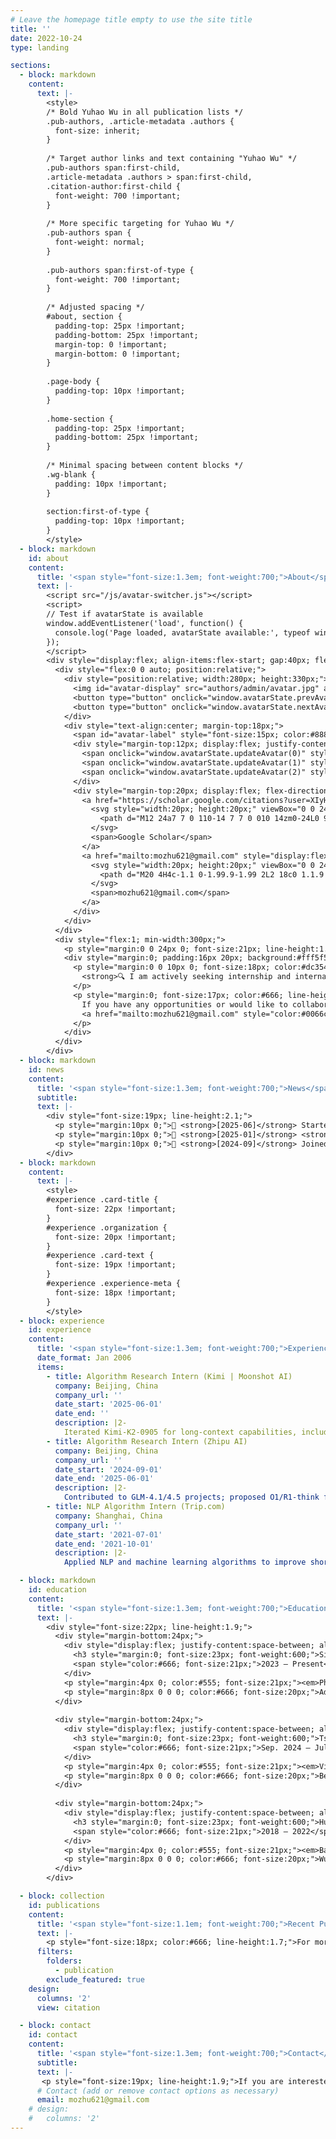 ```yaml
---
# Leave the homepage title empty to use the site title
title: ''
date: 2022-10-24
type: landing

sections:
  - block: markdown
    content:
      text: |-
        <style>
        /* Bold Yuhao Wu in all publication lists */
        .pub-authors, .article-metadata .authors {
          font-size: inherit;
        }
        
        /* Target author links and text containing "Yuhao Wu" */
        .pub-authors span:first-child,
        .article-metadata .authors > span:first-child,
        .citation-author:first-child {
          font-weight: 700 !important;
        }
        
        /* More specific targeting for Yuhao Wu */
        .pub-authors span {
          font-weight: normal;
        }
        
        .pub-authors span:first-of-type {
          font-weight: 700 !important;
        }
        
        /* Adjusted spacing */
        #about, section {
          padding-top: 25px !important;
          padding-bottom: 25px !important;
          margin-top: 0 !important;
          margin-bottom: 0 !important;
        }
        
        .page-body {
          padding-top: 10px !important;
        }
        
        .home-section {
          padding-top: 25px !important;
          padding-bottom: 25px !important;
        }
        
        /* Minimal spacing between content blocks */
        .wg-blank {
          padding: 10px !important;
        }
        
        section:first-of-type {
          padding-top: 10px !important;
        }
        </style>
  - block: markdown
    id: about
    content:
      title: '<span style="font-size:1.3em; font-weight:700;">About</span>'
      text: |-
        <script src="/js/avatar-switcher.js"></script>
        <script>
        // Test if avatarState is available
        window.addEventListener('load', function() {
          console.log('Page loaded, avatarState available:', typeof window.avatarState);
        });
        </script>
        <div style="display:flex; align-items:flex-start; gap:40px; flex-wrap:wrap;">
          <div style="flex:0 0 auto; position:relative;">
            <div style="position:relative; width:280px; height:330px;">
              <img id="avatar-display" src="authors/admin/avatar.jpg" alt="Profile photo" style="width:100%; height:100%; border-radius:12px; box-shadow:0 8px 24px rgba(0,0,0,0.15); object-fit:cover; transition:opacity 0.3s ease;">
              <button type="button" onclick="window.avatarState.prevAvatar()" onmouseover="this.style.background='#0066cc';this.style.color='white';this.style.transform='translateY(-50%) scale(1.1)';" onmouseout="this.style.background='rgba(255,255,255,0.95)';this.style.color='#333';this.style.transform='translateY(-50%) scale(1)';" style="position:absolute; left:-20px; top:50%; transform:translateY(-50%); background:rgba(255,255,255,0.95); border:2px solid #e0e0e0; border-radius:8px; width:42px; height:52px; cursor:pointer; font-size:26px; display:flex; align-items:center; justify-content:center; box-shadow:0 4px 12px rgba(0,0,0,0.2); transition:all 0.3s ease; font-weight:bold; color:#333; z-index:10;">‹</button>
              <button type="button" onclick="window.avatarState.nextAvatar()" onmouseover="this.style.background='#0066cc';this.style.color='white';this.style.transform='translateY(-50%) scale(1.1)';" onmouseout="this.style.background='rgba(255,255,255,0.95)';this.style.color='#333';this.style.transform='translateY(-50%) scale(1)';" style="position:absolute; right:-20px; top:50%; transform:translateY(-50%); background:rgba(255,255,255,0.95); border:2px solid #e0e0e0; border-radius:8px; width:42px; height:52px; cursor:pointer; font-size:26px; display:flex; align-items:center; justify-content:center; box-shadow:0 4px 12px rgba(0,0,0,0.2); transition:all 0.3s ease; font-weight:bold; color:#333; z-index:10;">›</button>
            </div>
            <div style="text-align:center; margin-top:18px;">
              <span id="avatar-label" style="font-size:15px; color:#888;">Professional</span>
              <div style="margin-top:12px; display:flex; justify-content:center; gap:10px;">
                <span onclick="window.avatarState.updateAvatar(0)" style="display:inline-block; width:36px; height:7px; border-radius:3px; background:#0066cc; cursor:pointer; transition:all 0.3s ease;" id="dot-0"></span>
                <span onclick="window.avatarState.updateAvatar(1)" style="display:inline-block; width:36px; height:7px; border-radius:3px; background:#ccc; cursor:pointer; transition:all 0.3s ease;" id="dot-1"></span>
                <span onclick="window.avatarState.updateAvatar(2)" style="display:inline-block; width:36px; height:7px; border-radius:3px; background:#ccc; cursor:pointer; transition:all 0.3s ease;" id="dot-2"></span>
              </div>
              <div style="margin-top:20px; display:flex; flex-direction:column; gap:10px; align-items:center;">
                <a href="https://scholar.google.com/citations?user=XIyHTG0AAAAJ" target="_blank" rel="noopener" style="display:flex; align-items:center; gap:8px; color:#0066cc; text-decoration:none; font-size:16px; transition:color 0.3s ease;" onmouseover="this.style.color='#004499'" onmouseout="this.style.color='#0066cc'">
                  <svg style="width:20px; height:20px;" viewBox="0 0 24 24" fill="currentColor">
                    <path d="M12 24a7 7 0 110-14 7 7 0 010 14zm0-24L0 9.5l4.838 3.94A8 8 0 0112 9a8 8 0 017.162 4.44L24 9.5z"/>
                  </svg>
                  <span>Google Scholar</span>
                </a>
                <a href="mailto:mozhu621@gmail.com" style="display:flex; align-items:center; gap:8px; color:#0066cc; text-decoration:none; font-size:16px; transition:color 0.3s ease;" onmouseover="this.style.color='#004499'" onmouseout="this.style.color='#0066cc'">
                  <svg style="width:20px; height:20px;" viewBox="0 0 24 24" fill="currentColor">
                    <path d="M20 4H4c-1.1 0-1.99.9-1.99 2L2 18c0 1.1.9 2 2 2h16c1.1 0 2-.9 2-2V6c0-1.1-.9-2-2-2zm0 4l-8 5-8-5V6l8 5 8-5v2z"/>
                  </svg>
                  <span>mozhu621@gmail.com</span>
                </a>
              </div>
            </div>
          </div>
          <div style="flex:1; min-width:300px;">
            <p style="margin:0 0 24px 0; font-size:21px; line-height:1.8; color:#333;">I am a third-year PhD candidate at the Singapore University of Technology and Design (SUTD), advised by Prof. <a href="https://www.roylee.sg/" target="_blank" rel="noopener">Roy Ka-Wei Lee</a>. My research focuses on long-form generation and long-context capabilities of LLMs, spanning data generation, chain-of-thought and planning, RL-based training and alignment, and rigorous end-to-end evaluation for long text, code, and reasoning.</p>
            <div style="margin:0; padding:16px 20px; background:#fff5f5; border-left:4px solid #dc3545; border-radius:6px;">
              <p style="margin:0 0 10px 0; font-size:18px; color:#dc3545; line-height:1.7;">
                <strong>🔍 I am actively seeking internship and international exchange opportunities.</strong>
              </p>
              <p style="margin:0; font-size:17px; color:#666; line-height:1.6;">
                If you have any opportunities or would like to collaborate, please feel free to reach out: 
                <a href="mailto:mozhu621@gmail.com" style="color:#0066cc; text-decoration:none; font-weight:500;">mozhu621@gmail.com</a>
              </p>
            </div>
          </div>
        </div>
  - block: markdown
    id: news
    content:
      title: '<span style="font-size:1.3em; font-weight:700;">News</span>'
      subtitle:
      text: |-
        <div style="font-size:19px; line-height:2.1;">
          <p style="margin:10px 0;">📢 <strong>[2025-06]</strong> Started as Algorithm Research Intern at <strong>Kimi (Moonshot AI)</strong>.</p>
          <p style="margin:10px 0;">🎉 <strong>[2025-01]</strong> <strong>LongGenBench</strong> accepted to <strong>ICLR 2025</strong> (main track).</p>
          <p style="margin:10px 0;">🚀 <strong>[2024-09]</strong> Joined <strong>Zhipu AI</strong> as Algorithm Research Intern, collaborating closely with <a href="https://bys0318.github.io/" target="_blank" rel="noopener" style="color:#0066cc; text-decoration:none;">Yushi Bai</a>.</p>
        </div>
  - block: markdown
    content:
      text: |-
        <style>
        #experience .card-title {
          font-size: 22px !important;
        }
        #experience .organization {
          font-size: 20px !important;
        }
        #experience .card-text {
          font-size: 19px !important;
        }
        #experience .experience-meta {
          font-size: 18px !important;
        }
        </style>
  - block: experience
    id: experience
    content:
      title: '<span style="font-size:1.3em; font-weight:700;">Experience</span>'
      date_format: Jan 2006
      items:
        - title: Algorithm Research Intern (Kimi | Moonshot AI)
          company: Beijing, China
          company_url: ''
          date_start: '2025-06-01'
          date_end: ''
          description: |2-
            Iterated Kimi-K2-0905 for long-context capabilities, including synthetic data for long text/code and evaluation for code reasoning and generation.
        - title: Algorithm Research Intern (Zhipu AI)
          company: Beijing, China
          company_url: ''
          date_start: '2024-09-01'
          date_end: '2025-06-01'
          description: |2-
            Contributed to GLM-4.1/4.5 projects; proposed O1/R1-think framework for long-form generation (hierarchical SFT + DPO: SuperWriter & Pure RL: LongWriter-Zero).
        - title: NLP Algorithm Intern (Trip.com)
          company: Shanghai, China
          company_url: ''
          date_start: '2021-07-01'
          date_end: '2021-10-01'
          description: |2-
            Applied NLP and machine learning algorithms to improve short-text matching performance by 9%. Designed intelligent dialogue systems for customer service. Authored a granted patent (CN Patent Number: 202111234433X) as first author.

  - block: markdown
    id: education
    content:
      title: '<span style="font-size:1.3em; font-weight:700;">Education</span>'
      text: |-
        <div style="font-size:22px; line-height:1.9;">
          <div style="margin-bottom:24px;">
            <div style="display:flex; justify-content:space-between; align-items:baseline; margin-bottom:8px;">
              <h3 style="margin:0; font-size:23px; font-weight:600;">Singapore University of Technology and Design (SUTD)</h3>
              <span style="color:#666; font-size:21px;">2023 — Present</span>
            </div>
            <p style="margin:4px 0; color:#555; font-size:21px;"><em>Ph.D. Student</em> in Natural Language Processing</p>
            <p style="margin:8px 0 0 0; color:#666; font-size:20px;">Advisor: Prof. <a href="https://www.roylee.sg/" target="_blank" style="color:#0066cc; text-decoration:none;">Roy Ka-Wei Lee</a></p>
          </div>
          
          <div style="margin-bottom:24px;">
            <div style="display:flex; justify-content:space-between; align-items:baseline; margin-bottom:8px;">
              <h3 style="margin:0; font-size:23px; font-weight:600;">Tsinghua University (THU)</h3>
              <span style="color:#666; font-size:21px;">Sep. 2024 — Jul. 2025</span>
            </div>
            <p style="margin:4px 0; color:#555; font-size:21px;"><em>Visiting Ph.D. Student</em></p>
            <p style="margin:8px 0 0 0; color:#666; font-size:20px;">Beijing, China</p>
          </div>
          
          <div style="margin-bottom:24px;">
            <div style="display:flex; justify-content:space-between; align-items:baseline; margin-bottom:8px;">
              <h3 style="margin:0; font-size:23px; font-weight:600;">Huazhong Agricultural University</h3>
              <span style="color:#666; font-size:21px;">2018 — 2022</span>
            </div>
            <p style="margin:4px 0; color:#555; font-size:21px;"><em>Bachelor's Degree</em> in Mathematics</p>
            <p style="margin:8px 0 0 0; color:#666; font-size:20px;">Wuhan, Hubei, China</p>
          </div>
        </div>

  - block: collection
    id: publications
    content:
      title: '<span style="font-size:1.1em; font-weight:700;">Recent Publications</span>'
      text: |-
        <p style="font-size:18px; color:#666; line-height:1.7;">For more publications, please visit the <a href="./publication/" style="color:#0066cc; text-decoration:none; font-weight:500;">publications page</a>.</p>
      filters:
        folders:
          - publication
        exclude_featured: true
    design:
      columns: '2'
      view: citation

  - block: contact
    id: contact
    content:
      title: '<span style="font-size:1.3em; font-weight:700;">Contact</span>'
      subtitle:
      text: |-
       <p style="font-size:19px; line-height:1.9;">If you are interested in my work or would like to collaborate, feel free to email me.</p>
      # Contact (add or remove contact options as necessary)
      email: mozhu621@gmail.com
    # design:
    #   columns: '2'
---
```


